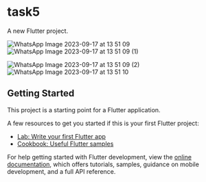 # task5

A new Flutter project.

![WhatsApp Image 2023-09-17 at 13 51 09](https://github.com/deep22798/task_5-qrscanner/assets/76737835/2a793077-28e2-4b05-b372-02b32325513f)   ![WhatsApp Image 2023-09-17 at 13 51 09 (1)](https://github.com/deep22798/task_5-qrscanner/assets/76737835/955321c3-fd7c-47db-b386-cabab7aca2cb)

![WhatsApp Image 2023-09-17 at 13 51 09 (2)](https://github.com/deep22798/task_5-qrscanner/assets/76737835/e3d22d78-d042-4f04-b5f9-5e98482894d3)  ![WhatsApp Image 2023-09-17 at 13 51 10](https://github.com/deep22798/task_5-qrscanner/assets/76737835/23adad79-f276-4b77-8f2c-77767b6a35c0)









## Getting Started

This project is a starting point for a Flutter application.

A few resources to get you started if this is your first Flutter project:

- [Lab: Write your first Flutter app](https://docs.flutter.dev/get-started/codelab)
- [Cookbook: Useful Flutter samples](https://docs.flutter.dev/cookbook)

For help getting started with Flutter development, view the
[online documentation](https://docs.flutter.dev/), which offers tutorials,
samples, guidance on mobile development, and a full API reference.
